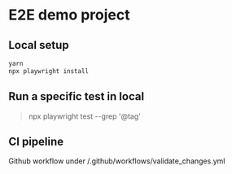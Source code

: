 # E2E demo project

## Local setup

``` bash
yarn
npx playwright install
```

## Run a specific test in local

> npx playwright test --grep '@tag'

## CI pipeline

Github workflow under /.github/workflows/validate_changes.yml

